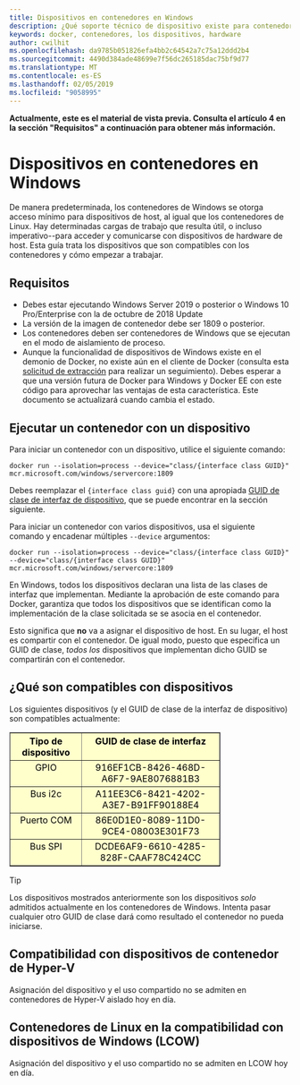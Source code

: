 ```yaml
---
title: Dispositivos en contenedores en Windows
description: ¿Qué soporte técnico de dispositivo existe para contenedores en Windows
keywords: docker, contenedores, los dispositivos, hardware
author: cwilhit
ms.openlocfilehash: da9785b051826efa4bb2c64542a7c75a12ddd2b4
ms.sourcegitcommit: 4490d384ade48699e7f56dc265185dac75bf9d77
ms.translationtype: MT
ms.contentlocale: es-ES
ms.lasthandoff: 02/05/2019
ms.locfileid: "9058995"
---
```

**Actualmente, este es el material de vista previa. Consulta el artículo 4 en la sección "Requisitos" a continuación para obtener más información.**

# <a name="devices-in-containers-on-windows"></a>Dispositivos en contenedores en Windows

De manera predeterminada, los contenedores de Windows se otorga acceso mínimo para dispositivos de host, al igual que los contenedores de Linux. Hay determinadas cargas de trabajo que resulta útil, o incluso imperativo--para acceder y comunicarse con dispositivos de hardware de host. Esta guía trata los dispositivos que son compatibles con los contenedores y cómo empezar a trabajar.

## <a name="requirements"></a>Requisitos

- Debes estar ejecutando Windows Server 2019 o posterior o Windows 10 Pro/Enterprise con la de octubre de 2018 Update
- La versión de la imagen de contenedor debe ser 1809 o posterior.
- Los contenedores deben ser contenedores de Windows que se ejecutan en el modo de aislamiento de proceso.
- Aunque la funcionalidad de dispositivos de Windows existe en el demonio de Docker, no existe aún en el cliente de Docker (consulta esta [solicitud de extracción](https://github.com/docker/cli/pull/1606) para realizar un seguimiento). Debes esperar a que una versión futura de Docker para Windows y Docker EE con este código para aprovechar las ventajas de esta característica. Este documento se actualizará cuando cambia el estado.

## <a name="run-a-container-with-a-device"></a>Ejecutar un contenedor con un dispositivo

Para iniciar un contenedor con un dispositivo, utilice el siguiente comando:

```shell
docker run --isolation=process --device="class/{interface class GUID}" mcr.microsoft.com/windows/servercore:1809
```

Debes reemplazar el `{interface class guid}` con una apropiada [GUID de clase de interfaz de dispositivo](https://docs.microsoft.com/en-us/windows-hardware/drivers/install/overview-of-device-interface-classes), que se puede encontrar en la sección siguiente.

Para iniciar un contenedor con varios dispositivos, usa el siguiente comando y encadenar múltiples `--device` argumentos:

```shell
docker run --isolation=process --device="class/{interface class GUID}" --device="class/{interface class GUID}" mcr.microsoft.com/windows/servercore:1809
```

En Windows, todos los dispositivos declaran una lista de las clases de interfaz que implementan. Mediante la aprobación de este comando para Docker, garantiza que todos los dispositivos que se identifican como la implementación de la clase solicitada se se asocia en el contenedor.

Esto significa que **no** va a asignar el dispositivo de host. En su lugar, el host es compartir con el contenedor. De igual modo, puesto que especifica un GUID de clase, _todos los_ dispositivos que implementan dicho GUID se compartirán con el contenedor.

## <a name="what-devices-are-supported"></a>¿Qué son compatibles con dispositivos

Los siguientes dispositivos (y el GUID de clase de la interfaz de dispositivo) son compatibles actualmente:
  
<table border="1" style="background-color:FFFFCC;border-collapse:collapse;border:1px solid FFCC00;color:000000;width:75%" cellpadding="5" cellspacing="5">
<thead>
<tr valign="top">
<th><center>Tipo de dispositivo</center></th>
<th><center>GUID de clase de interfaz</center></th>
</tr>
</thead>
<tbody>
<tr valign="top">
<td><center>GPIO</center></td>
<td><center>916EF1CB-8426-468D-A6F7-9AE8076881B3</center></td>
</tr>
<tr valign="top">
<td><center>Bus i2c</center></td>
<td><center>A11EE3C6-8421-4202-A3E7-B91FF90188E4</center></td>
</tr>
<tr valign="top">
<td><center>Puerto COM</center></td>
<td><center>86E0D1E0-8089-11D0-9CE4-08003E301F73</center></td>
</tr>
<tr valign="top">
<td><center>Bus SPI</center></td>
<td><center>DCDE6AF9-6610-4285-828F-CAAF78C424CC</center></td>
</tr>
</tbody>
</table>

> [!TIP]
> Los dispositivos mostrados anteriormente son los dispositivos _solo_ admitidos actualmente en los contenedores de Windows. Intenta pasar cualquier otro GUID de clase dará como resultado el contenedor no pueda iniciarse.

## <a name="hyper-v-container-device-support"></a>Compatibilidad con dispositivos de contenedor de Hyper-V

Asignación del dispositivo y el uso compartido no se admiten en contenedores de Hyper-V aislado hoy en día.

## <a name="linux-containers-on-windows-lcow-device-support"></a>Contenedores de Linux en la compatibilidad con dispositivos de Windows (LCOW)

Asignación del dispositivo y el uso compartido no se admiten en LCOW hoy en día.
